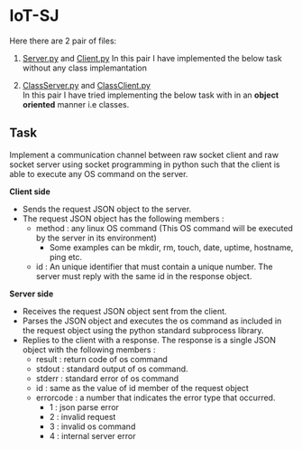 # IoT-SJ

Here there are 2 pair of files:
1. <a href = "https://github.com/cyberspace-simran/IoT-SJ/blob/main/server.py" target="_blank">Server.py<a/> and <a href = "https://github.com/cyberspace-simran/IoT-SJ/blob/main/client.py" target="_blank"> Client.py</a> 
 In this pair I have implemented the below task without any class implemantation

 2. <a href= https://github.com/cyberspace-simran/IoT-SJ/blob/main/classserver.py>ClassServer.py</a> and <a href ="https://github.com/cyberspace-simran/IoT-SJ/blob/main/classclient.py">ClassClient.py</a>  
  In this pair I have tried implementing the below task with in an **object oriented** manner i.e classes. 
    
    
## **Task**

Implement a communication channel between raw socket client and raw socket server using socket programming in python such that the client is able to execute any OS command on the server.

**Client side**

- Sends the request JSON object to the server.
- The request JSON object has the following members :
    - method : any linux OS command (This OS command will be executed by the server in its environment)
        - Some examples can be mkdir, rm, touch, date, uptime, hostname, ping etc.
    - id : An unique identifier that must contain a unique number. The server must reply with the same id in the response object.

**Server side**

- Receives the request JSON object sent from the client.
- Parses the JSON object and executes the os command as included in the request object using the python standard subprocess library.
- Replies to the client with a response. The response is a single JSON object with the following members :
    - result : return code of os command
    - stdout : standard output of os command.
    - stderr : standard error of os command
    - id : same as the value of id member of the request object
    - errorcode : a number that indicates the error type that occurred.
        - 1 : json parse error
        - 2 : invalid request
        - 3 : invalid os command
        - 4 : internal server error
